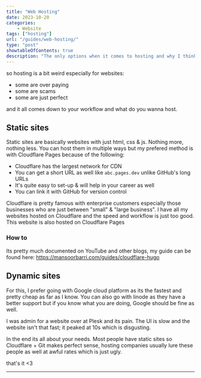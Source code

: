 ```yaml
---
title: "Web Hosting"
date: 2023-10-20
categories:
    - Website
tags: ["hosting"]
url: "/guides/web-hosting/"
type: "post"
showtableOfContents: true
description: "The only options when it comes to hosting and why I think they are good. Learn more here about web hosting."
---
```


so hosting is a bit weird especially for websites:
- some are over paying 
- some are scams 
- some are just perfect 

and it all comes down to your workflow and what do you wanna host. 

## Static sites 
Static sites are basically websites with just html, css & js. Nothing more, nothing less. You can host them in multiple ways but my prefered method is with Cloudflare Pages because of the following: 
- Cloudflare has the largest network for CDN 
- You can get a short URL as well like `abc.pages.dev` unlike GitHub's long URLs 
- It's quite easy to set-up & will help in your career as well 
- You can link it with GitHub for version control 

Cloudflare is pretty famous with enterprise customers especially those businesses who are just between "small" & "large business". I have all my websites hosted on Cloudflare and the speed and workflow is just too good. This website is also hosted on Cloudflare Pages 

### How to 
Its pretty much documented on YouTube and other blogs, my guide can be found here: https://mansoorbarri.com/guides/cloudflare-hugo

## Dynamic sites 
For this, I prefer going with Google cloud platform as its the fastest and pretty cheap as far as I know. You can also go with linode as they have a better support but if you know what you are doing, Google should be fine as well. 

I was admin for a website over at Plesk and its pain. The UI is slow and the website isn't that fast; it peaked at 10s which is disgusting. 

In the end its all about your needs. Most people have static sites so Cloudflare + Git makes perfect sense, hosting companies usually lure these people as well at awful rates which is just ugly. 

that's it <3

----

  